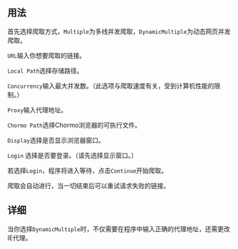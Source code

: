 ## 用法

首先选择爬取方式，`Multiple`为多线并发爬取，`DynamicMultiple`为动态网页并发爬取。

`URL`输入你想要爬取的链接。

`Local Path`选择存储路径。

`Concurrency`输入最大并发数。（此选项与爬取速度有关，受到计算机性能的限制。）

`Proxy`输入代理地址。

`Chormo Path`选择Chormo浏览器的可执行文件。

`Display`选择是否显示浏览器窗口。

`Login` 选择是否要登录。（请先选择显示窗口。）

若选择`Login`，程序将进入等待，点击`Continue`开始爬取。

爬取会自动进行，当一切结束后可以重试请求失败的链接。

## 详细

当你选择`DynamicMultiple`时，不仅需要在程序中输入正确的代理地址，还需更改IE代理。

